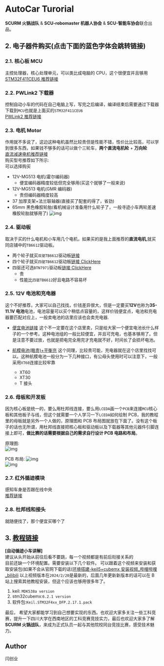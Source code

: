 # AutoCar Turorial

**SCURM 火锅战队** & **SCU-robomaster 机器人协会** & **SCU-智能车协会**联合出品。

## 2. 电子器件购买(点击下面的蓝色字体会跳转链接)

### 2.1. **核心板 MCU**

主控处理器，核心处理单元，可以类比成电脑的 CPU，这个很便宜并且够用  
[STM32F411CEU6 推荐链接](https://m.tb.cn/h.5sJLxsJ?tk=K1LmWjCrQUF)

### 2.2. **PWLink2 下载器**

控制自动小车的代码在自己电脑上写，写完之后编译，编译结束后需要通过下载器下载到`MCU`也就是上面买的`STM32F411CEU6`  
[PWLink2 推荐链接](https://m.tb.cn/h.5ILNPTD?tk=2mQhWjCIwoO)

### 2.3. **电机 Motor**

作用就不多说了，这边这种电机虽然比较贵但是性能不错，性价比比较高，可以学到很多东西，如果钱不够多的话可以做个三轮车，**两个直流电机轮** + **万向轮**  
[直流减速电机推荐链接](https://m.tb.cn/h.5ILnH6H?tk=tt3cWjCH3at)  
购买型号推荐如下所示:  
可以选择购买

- 12V-MG513 电机(霍尔编码器)
  - 便宜编码器精度较低但完全够用(买这个就够了一般来说)
- 12V-MG513 电机(GMR 编码器)
  - 贵但编码器精度较高
- 37 加厚支架+法兰联轴器(直接买了配套的得了，省劲)
- 65mm 黑色橡胶轮胎(看机械设计准备用什么轮子了，一般寻迹小车两轮差速橡胶轮胎就够用了)
  ![img](./docs/motor.jpg)

### 2.4. **驱动板**

取决于买的什么电机和小车用几个电机，如果买的是我上面推荐的**直流电机**,就买同店铺中的`TB6612`驱动板。

- 两个轮子就买`双驱TB6612`驱动板[链接](https://item.taobao.com/item.htm?id=43963555491&skuId=5003252502156&spm=a1z10.3-c-s.w4002-15726392041.11.aac3143e8ldYxJ)
- 四个轮子就买`四驱TB6612`驱动板[链接 ClickHere](https://m.tb.cn/h.5sJKUxj?tk=qM7aWjCHOAf)
- 四驱还可选`BTN7971`驱动板[链接 ClickHere](https://m.tb.cn/h.5sJKUxj?tk=qM7aWjCHOAf)
  - 贵
  - 性能比`四驱TB6612`好且电路不容易坏

### 2.5. **12V 电池和充电器**

这个不好推荐，大家可以自己找找，价钱差异很大，但是一定要买**12V**也称为**3S-11.1V 电池**电池，电池容量可以买个稍低点容量的，这样价钱便宜点，电池和充电器要匹配对应上，一般卖电池的店里应该也会卖充电器.

- [便宜电池链接](https://item.taobao.com/item.htm?ali_refid=a3_430673_1006:1108385165:N:zdthqbbRqXPYWHo4wgON4w==:c155a9763c61bd2e42ad048a5f1756b5&ali_trackid=162_c155a9763c61bd2e42ad048a5f1756b5&id=562015429673&skuId=3839888455378&spm=a2e0b.20350158.31919782.20) 这个不一定要在这个店里卖，只是给大家一个便宜电池长什么样子的一个参考。这种电池组的一般比较便宜，并且可充电，也基本够用了。但是注意不要过放，也就是把电完全用完才充电就不好，时间长了会损坏电池。

- [航模电池(略贵)+平衡充](https://item.taobao.com/item.htm?ali_refid=a3_430673_1006:1109761773:N:krY09nCxpyMGkSHaOH371jSAbFWZ7EQR:765e1d9345b6e35415b1b12d3fde5ee9&ali_trackid=1_765e1d9345b6e35415b1b12d3fde5ee9&id=557703468898&spm=a2e0b.20350158.31919782.10&skuId=3640598683652) 这个同理，比较贵可能，充电器就在这个店里找找可以。这种航模电池一般分为一下几种接口，有公母头使用时可以注意下，一般采用`XT60`连接比较牢靠
  - XT60
  - XT30
  - T 接头

### 2.6. **母板和开发板**

因为核心板是统一的，要么用杜邦线连接，要么用`LCEDA`画一个`PCB`来连接`MCU`核心板和其他板子与线，但这个就需要一个人学习一下`LCEDA`如何绘制 PCB，我的教程里的母板就是另外一个人做的，原理图和 PCB 布局图就放在下面了。没有这个板子的话也无所谓，用杜邦线直接把核心板和驱动板以及下载器等其他元器件引脚连接上即可，**做比赛的话需要根据自己的需求自行设计 PCB 电路和布局**。

原理图:  
![img](./docs/SCH.png)

PCB 布局:
![img](./docs/PCB1.png)  
![img](./docs/PCB2.png)

### 2.7. **红外循迹模块**

感知车身是否跟在线中央  
[推荐链接](https://m.tb.cn/h.5sJJJqm?tk=aGCoWjCGCQf)

### 2.8. **杜邦线和接头**

就随便找了，那个便宜买哪个了

## 3. [教程链接](https://space.bilibili.com/479113889)

**[自动循迹小车讲解]**  
建议从头开始从前往后看不要跳，每一个视频都是有前后衔接关系的  
目前还缺一个环境配置。需要安装以下几个软件。 可以跟着这个视频来安装和获取安装包(如果不会从官网下载的话)[环境搭建-keil5+cubemx 安装视频\_哔哩哔哩\_bilibili](https://www.bilibili.com/video/BV1wG411i7ms/?spm_id_from=333.337.search-card.all.click&vd_source=4b919749e4033c3016c6c9503d7f3d52)
以上视频版本在`2024/2/20`是最新的，后面几年更新新版本的话可以在 B 站上搜索其他教程安装，但这个应该也够用很多年了。

1. keil: `MDK538a version`
2. stm32cubemx:`6.2.1 version`
3. 软件包:`Keil.STM32F4xx_DFP.2.17.1.pack`

最后， 希望大家都能学习到自己想要实现的东西。也欢迎大家多关注一些工科竞赛，提升一下四川大学在西南地区的工科竞赛竞技实力，最后也欢迎大家多了解**SCURM 火锅战队**，来成为正式队员一起与其他院校同台竞技比赛，感受技术魅力。

## Author 

闫创业